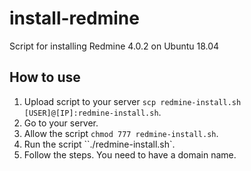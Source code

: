 # install-redmine
Script for installing Redmine 4.0.2 on Ubuntu 18.04

## How to use
1. Upload script to your server `scp redmine-install.sh [USER]@[IP]:redmine-install.sh`.
2. Go to your server. 
3. Allow the script `chmod 777 redmine-install.sh`.
4. Run the script ``./redmine-install.sh`.
5. Follow the steps. You need to have a domain name.
